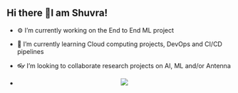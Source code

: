 ## Hi there 👋I am Shuvra! 



- ⚙️ I’m currently working on the End to End ML project 
- 🌱 I’m currently learning Cloud computing projects, DevOps and CI/CD  pipelines 
- 👓 I’m looking to collaborate research projects on AI, ML and/or Antenna


- <p align="center">
  <a href="https://skillicons.dev">
    <img src="https://skillicons.dev/icons?i=html,css,git,vim,aws,py,c,cpp,cs,django,flask,github,matlab,mysql,postgres,tensorflow" />
  </a>
</p> 


